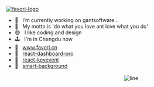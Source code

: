 

[![favori-logo](https://user-images.githubusercontent.com/13197560/131251197-7b3d7b82-c202-48fd-9635-6892f9011a97.png)](https://www.favori.cn)
- 🔭  &nbsp; I’m currently working on gantsoftware...
- 👹  &nbsp; My motto is 'do what you love ant love what you do'
- 😄  &nbsp; I like coding and design
- 🕹  &nbsp; I'm in Chengdu now 
- 📖  &nbsp; www.favori.cn
- 🦁  &nbsp; <a href="https://yuanguandong.github.io/react-dashboard-pro/" target="_blank">react-dashboard-pro</a>
- 🐽  &nbsp; [react-keyevent](https://react-keyevent.netlify.app)
- 🐷  &nbsp; [smart-background](https://yuanguandong.github.io/smart-background/)  &nbsp;&nbsp;&nbsp;&nbsp;&nbsp;&nbsp;&nbsp;&nbsp;&nbsp;&nbsp;&nbsp;&nbsp;&nbsp;&nbsp;&nbsp;&nbsp;&nbsp;&nbsp;&nbsp;&nbsp;&nbsp;&nbsp;&nbsp;&nbsp;&nbsp;&nbsp;&nbsp;&nbsp;&nbsp;&nbsp;&nbsp;&nbsp;&nbsp;&nbsp;&nbsp;&nbsp;&nbsp;&nbsp;&ensp;&emsp;&emsp;&emsp;&emsp;&emsp;&emsp;&emsp;&emsp;&emsp;&emsp;&emsp;&emsp;&emsp;&emsp;&emsp;&emsp;&emsp;&emsp;&emsp;&emsp;&emsp;&emsp;&emsp;&emsp;&emsp;&emsp;&emsp;&emsp;&emsp;&emsp;&emsp;&emsp;&emsp;&emsp;&emsp;&emsp;&emsp;&emsp;&emsp;&emsp;&emsp;&emsp;&emsp;&emsp;    ![line](https://user-images.githubusercontent.com/13197560/131251511-2b37b081-4452-439c-aa18-3793b36eb868.png)






